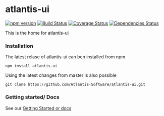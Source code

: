 # atlantis-ui

[![npm version](https://badge.fury.io/js/atlantis-ui.svg)](https://www.npmjs.com/atlantis-ui)
[![Build Status](https://travis-ci.org/Atlantis-Software/atlantis-ui.svg?branch=master)](https://travis-ci.org/Atlantis-Software/atlantis-ui)
[![Coverage Status](https://coveralls.io/repos/github/Atlantis-Software/atlantis-ui/badge.svg?branch=master)](https://coveralls.io/github/Atlantis-Software/atlantis-ui?branch=master)
[![Dependencies Status](https://david-dm.org/Atlantis-Software/atlantis-ui.svg)](https://david-dm.org/Atlantis-Software/atlantis-ui)

This is the home for atlantis-ui

### Installation

The latest relase of atlantis-ui can ben installed from npm

`npm install atlantis-ui`

Using the latest changes from master is also possible 

`git clone https://github.com/Atlantis-Software/atlantis-ui.git`

### Getting started/ Docs

See our [Getting Started or docs](https://Atlantis-Software.github.io/atlantis-ui/)
